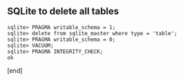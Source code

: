## SQLite to delete all tables

~~~
sqlite> PRAGMA writable_schema = 1;
sqlite> delete from sqlite_master where type = 'table';
sqlite> PRAGMA writable_schema = 0;
sqlite> VACUUM;
sqlite> PRAGMA INTEGRITY_CHECK;
ok
~~~

[end]
